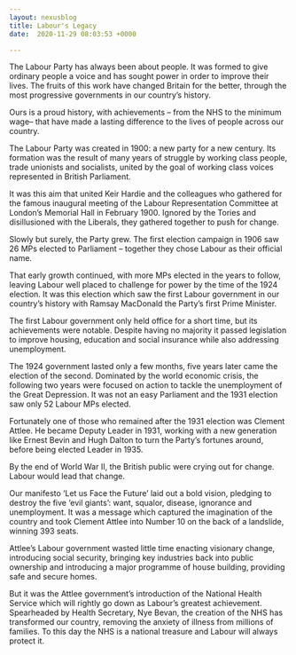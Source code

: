 ```yaml
---
layout: nexusblog
title: Labour's Legacy
date:  2020-11-29 08:03:53 +0000

---
```




The Labour Party has always been about people. It was formed to give ordinary people a voice and has sought power in order to improve their lives. The fruits of this work have changed Britain for the better, through the most progressive governments in our country’s history.

Ours is a proud history, with achievements – from the NHS to the minimum wage– that have made a lasting difference to the lives of people across our country.


The Labour Party was created in 1900: a new party for a new century. Its formation was the result of many years of struggle by working class people, trade unionists and socialists, united by the goal of working class voices represented in British Parliament.

It was this aim that united Keir Hardie and the colleagues who gathered for the famous inaugural meeting of the Labour Representation Committee at London’s Memorial Hall in February 1900. Ignored by the Tories and disillusioned with the Liberals, they gathered together to push for change.

Slowly but surely, the Party grew. The first election campaign in 1906 saw 26 MPs elected to Parliament – together they chose Labour as their official name.

That early growth continued, with more MPs elected in the years to follow, leaving Labour well placed to challenge for power by the time of the 1924 election. It was this election which saw the first Labour government in our country’s history with Ramsay MacDonald the Party’s first Prime Minister.

The first Labour government only held office for a short time, but its achievements were notable. Despite having no majority it passed legislation to improve housing, education and social insurance while also addressing unemployment.

The 1924 government lasted only a few months, five years later came the election of the second. Dominated by the world economic crisis, the following two years were focused on action to tackle the unemployment of the Great Depression. It was not an easy Parliament and the 1931 election saw only 52 Labour MPs elected.

Fortunately one of those who remained after the 1931 election was Clement Attlee. He became Deputy Leader in 1931, working with a new generation like Ernest Bevin and Hugh Dalton to turn the Party’s fortunes around, before being elected Leader in 1935.

By the end of World War II, the British public were crying out for change. Labour would lead that change.

Our manifesto ‘Let us Face the Future’ laid out a bold vision, pledging to destroy the five ‘evil giants’: want, squalor, disease, ignorance and unemployment. It was a message which captured the imagination of the country and took Clement Attlee into Number 10 on the back of a landslide, winning 393 seats.

Attlee’s Labour government wasted little time enacting visionary change, introducing social security, bringing key industries back into public ownership and introducing a major programme of house building, providing safe and secure homes.

But it was the Attlee government’s introduction of the National Health Service which will rightly go down as Labour’s greatest achievement. Spearheaded by Health Secretary, Nye Bevan, the creation of the NHS has transformed our country, removing the anxiety of illness from millions of families. To this day the NHS is a national treasure and Labour will always protect it.